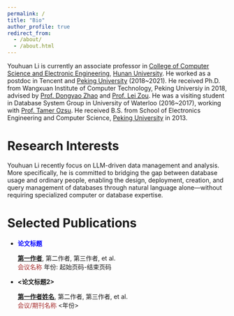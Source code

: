 ```yaml
---
permalink: /
title: "Bio"
author_profile: true
redirect_from: 
  - /about/
  - /about.html
---
```


Youhuan Li is currently an associate professor in [College of Computer Science and Electronic Engineering](https://csee.hnu.edu.cn/people/liyouhuan), [Hunan University](https://www.hnu.edu.cn/). 
He worked as a postdoc in Tencent and [Peking University](https://www.pku.edu.cn) (2018~2021).
He received Ph.D. from Wangxuan Institute of Computer Technology, Peking Universiy in 2018, advised by [Prof. Dongyao Zhao](https://www.wict.pku.edu.cn/zhaodongyan/en/) and [Prof. Lei Zou](https://www.wict.pku.edu.cn/zoulei/).
He was a visiting student in Database System Group in University of Waterloo (2016~2017), working with [Prof. Tamer Ozsu](https://cs.uwaterloo.ca/~tozsu/).
He received B.S. from School of Electronics Engineering and Computer Science, [Peking University](https://www.pku.edu.cn) in 2013.

Research Interests
======
Youhuan Li recently focus on LLM-driven data management and analysis. 
More specifically, he is committed to bridging the gap between database usage and ordinary people, enabling the design, deployment, creation, and query management of databases through natural language alone—without requiring specialized computer or database expertise.

Selected Publications
======

- <span style="color:blue">**论文标题**</span>  

  **<u>第一作者</u>**, 第二作者, 第三作者, et al.  
  <span style="color:brown">会议名称</span> 年份: 起始页码-结束页码

- **<论文标题2>**  

  **<u>第一作者姓名</u>**, 第二作者, 第三作者, et al.  
  <span style="color:brown">会议/期刊名称</span> <年份>  
